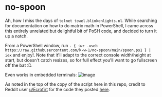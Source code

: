 # no-spoon

Ah, how I miss the days of `telnet towel.blinkenlights.nl`. While searching for documentation on how to do matrix math in PowerShell, I came across this entirely unrelated but delightful bit of PoSH code, and decided to turn it up a notch.

From a PowerShell window, run `. { iwr -useb https://raw.githubusercontent.com/k-w-1/no-spoon/main/spoon.ps1 } | iex` and enjoy!. Note that it'll adapt to the correct console width/height at start, but doesn't catch resizes, so for full effect you'll want to go fullscreen off the bat :D.

Even works in embedded terminals:
![image](https://github.com/k-w-1/no-spoon/assets/68672040/9cf1b68d-4a4f-4501-8cc0-32b5ba28d169)

As noted in the top of the copy of the script here in this repo, credit to Reddit user [u/Ecrofirt](https://www.reddit.com/user/Ecrofirt/) for the code they posted [here](https://www.reddit.com/r/PowerShell/comments/rlkacf/powershell_matrix_simulator/).

